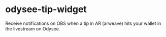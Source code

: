 # odysee-tip-widget
Receive notifications on OBS when a tip in AR (arweave) hits your wallet in the livestream on Odysee.
